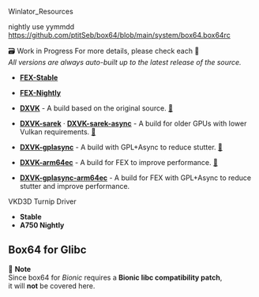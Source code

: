Winlator_Resources

nightly use yymmdd
https://github.com/ptitSeb/box64/blob/main/system/box64.box64rc


🗃️ Work in Progress
For more details, please check each 🔗<br>
_All versions are always auto-built up to the latest release of the source._


+ [**FEX-Stable**](https://github.com/Arihany/Winlator-Bionic-wcp/releases/tag/FEX-Stable)
+ [**FEX-Nightly**](https://github.com/Arihany/Winlator-Bionic-wcp/releases/tag/FEX-Nightly)


+ [**DXVK**](https://github.com/Arihany/Winlator-Bionic-wcp/releases/tag/DXVK) - A build based on the original source. [🔗](https://github.com/doitsujin/dxvk) 
+ [**DXVK-sarek**](https://github.com/Arihany/Winlator-Bionic-wcp/releases/tag/DXVK-SAREK) · [**DXVK-sarek-async**](https://github.com/Arihany/Winlator-Bionic-wcp/releases/tag/DXVK-SAREK-ASYNC) - A build for older GPUs with lower Vulkan requirements. [🔗](https://github.com/pythonlover02/DXVK-Sarek/tree/main) 
+ [**DXVK-gplasync**](https://github.com/Arihany/Winlator-Bionic-wcp/releases/tag/DXVK-GPLASYNC) - A build with GPL+Async to reduce stutter. [🔗](https://gitlab.com/Ph42oN/dxvk-gplasync) 
+ [**DXVK-arm64ec**](https://github.com/Arihany/Winlator-Bionic-wcp/releases/tag/DXVK-ARM64EC) - A build for FEX to improve performance. [🔗](https://wiki.fex-emu.com/index.php/Development:ARM64EC) 
+ [**DXVK-gplasync-arm64ec**](https://github.com/Arihany/Winlator-Bionic-wcp/releases/tag/DXVK-GPLASYNC-ARM64EC) - A build for FEX with GPL+Async to reduce stutter and improve performance.

VKD3D
Turnip Driver

+ **Stable**
+ **A750 Nightly**

## Box64 for Glibc



📌 **Note**  
Since box64 for *Bionic* requires a **Bionic libc compatibility patch**,  
it will **not** be covered here.

